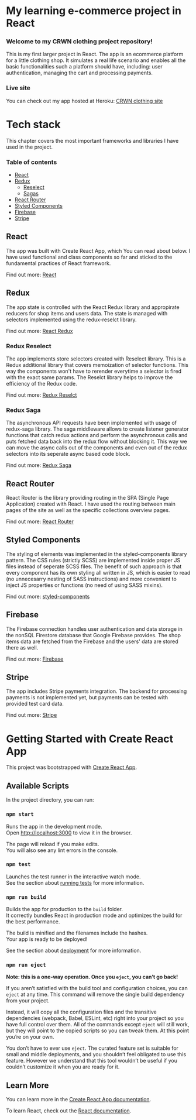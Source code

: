 # My learning e-commerce project in React

### Welcome to my CRWN clothing project repository!

This is my first larger project in React. The app is an ecommerce platform for a little clothing shop. It simulates a real life scenario and enables all the basic functionalities such a platform should have, including: user authentication, managing the cart and processing payments.

### Live site

You can check out my app hosted at Heroku: [CRWN clothing site](https://davekentucky-crwn.herokuapp.com/)

# Tech stack

This chapter covers the most important frameworks and libraries I have used in the project.

### Table of contents

- [React](#react)
- [Redux](#redux)
    - [Reselect](#redux-reselect)
    - [Sagas](#redux-saga)
- [React Router](#react-router)
- [Styled Components](#styled-components)
- [Firebase](#firebase)
- [Stripe](#stripe)

## React

The app was built with Create React App, which You can read about below. I have used functional and class components so far and sticked to the fundamental practices of React framework.

Find out more: [React](https://pl.reactjs.org/)

## Redux

The app state is controlled with the React Redux library and appropirate reducers for shop items and users data. The state is managed with selectors implemented using the redux-reselct library.

Find out more: [React Redux](https://react-redux.js.org/)

### Redux Reselect

The app implements store selectors created with Reselect library. This is a Redux additional library that covers memoization of selector functions. This way the components won't have to rerender everytime a selector is fired with the exact same params. The Reselct library helps to improve the efficiency of the Redux code.

Find out more: [Redux Reselct](https://github.com/reduxjs/reselect)

### Redux Saga

The asynchronous API requests have been implemented with usage of redux-saga library. The saga middleware allows to create listener generator functions that catch redux actions and perform the asynchronous calls and puts fetched data back into the redux flow without blocking it. This way we can move the async calls out of the components and even out of the redux selectors into its seperate async based code block.

Find out more: [Redux Saga](https://redux-saga.js.org/)

## React Router

React Router is the library providing routing in the SPA (Single Page Application) created with React. I have used the routing between main pages of the site as well as the specific collections overview pages.

Find out more: [React Router](https://reactrouter.com/)

## Styled Components

The styling of elements was implemented in the styled-components library pattern. The CSS rules (strictly SCSS) are implemented inside proper JS files instead of seperate SCSS files. The benefit of such approach is that every component has its own styling all written in JS, which is easier to read (no unnecesarry nesting of SASS instructions) and more convenient to inject JS properties or functions (no need of using SASS mixins).

Find out more: [styled-components](https://styled-components.com/)

## Firebase

The Firebase connection handles user authentication and data storage in the nonSQL Firestore database that Google Firebase provides. The shop items data are fetched from the Firebase and the users' data are stored there as well.

Find out more: [Firebase](https://firebase.google.com/)

## Stripe

The app includes Stripe payments integration. The backend for processing payments is not implemented yet, but payments can be tested with provided test card data.

Find out more: [Stripe](https://stripe.com/)

# Getting Started with Create React App

This project was bootstrapped with [Create React App](https://github.com/facebook/create-react-app).

## Available Scripts

In the project directory, you can run:

### `npm start`

Runs the app in the development mode.\
Open [http://localhost:3000](http://localhost:3000) to view it in the browser.

The page will reload if you make edits.\
You will also see any lint errors in the console.

### `npm test`

Launches the test runner in the interactive watch mode.\
See the section about [running tests](https://facebook.github.io/create-react-app/docs/running-tests) for more information.

### `npm run build`

Builds the app for production to the `build` folder.\
It correctly bundles React in production mode and optimizes the build for the best performance.

The build is minified and the filenames include the hashes.\
Your app is ready to be deployed!

See the section about [deployment](https://facebook.github.io/create-react-app/docs/deployment) for more information.

### `npm run eject`

**Note: this is a one-way operation. Once you `eject`, you can’t go back!**

If you aren’t satisfied with the build tool and configuration choices, you can `eject` at any time. This command will remove the single build dependency from your project.

Instead, it will copy all the configuration files and the transitive dependencies (webpack, Babel, ESLint, etc) right into your project so you have full control over them. All of the commands except `eject` will still work, but they will point to the copied scripts so you can tweak them. At this point you’re on your own.

You don’t have to ever use `eject`. The curated feature set is suitable for small and middle deployments, and you shouldn’t feel obligated to use this feature. However we understand that this tool wouldn’t be useful if you couldn’t customize it when you are ready for it.

## Learn More

You can learn more in the [Create React App documentation](https://facebook.github.io/create-react-app/docs/getting-started).

To learn React, check out the [React documentation](https://reactjs.org/).
